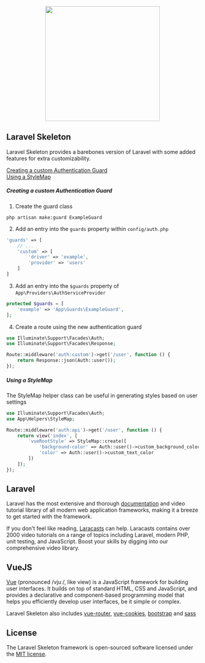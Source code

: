 <p align="center"><a href="https://laravel.com" target="_blank"><img src="https://user-images.githubusercontent.com/30080152/168447278-1a2ac5dd-3bb5-4f5c-ad44-1749bc388fb4.svg" width="300"></a></p>

## Laravel Skeleton

Laravel Skeleton provides a barebones version of Laravel with some added features for extra customizability.

[Creating a custom Authentication Guard](#creating-a-custom-authentication-guard)  
[Using a StyleMap](#using-a-stylemap)  


##### Creating a custom Authentication Guard
1. Create the guard class
```
php artisan make:guard ExampleGuard
```
2. Add an entry into the `guards` property within `config/auth.php`
```php
'guards' => [
    // ...
    'custom' => [
        'driver' => 'example',
        'provider' => 'users'
    ]
]
```
3. Add an entry into the `$guards` property of `App\Providers\AuthServiceProvider`
```php
protected $guards = [
    'example' => 'App\Guards\ExampleGuard',
];
```
4. Create a route using the new authentication guard
```php
use Illuminate\Support\Facades\Auth;
use Illuminate\Support\Facades\Response;

Route::middleware('auth:custom')->get('/user', function () {
    return Response::json(Auth::user());
});
```

##### Using a StyleMap

The StyleMap helper class can be useful in generating styles based on user settings

```php
use Illuminate\Support\Facades\Auth;
use App\Helpers\StyleMap;

Route::middleware('auth:api')->get('/user', function () {
    return view('index', [
        'vueRootStyle' => StyleMap::create([
            'background-color' => Auth::user()->custom_background_color,
            'color' => Auth::user()->custom_text_color
        ])
    ]);
});
```
## Laravel

Laravel has the most extensive and thorough [documentation]() and video tutorial library of all modern web application frameworks, making it a breeze to get started with the framework.

If you don't feel like reading, [Laracasts](https://laracasts.com) can help. Laracasts contains over 2000 video tutorials on a range of topics including Laravel, modern PHP, unit testing, and JavaScript. Boost your skills by digging into our comprehensive video library.

## VueJS

[Vue](https://vuejs.org/guide/introduction.html) (pronounced /vjuː/, like view) is a JavaScript framework for building user interfaces. It builds on top of standard HTML, CSS and JavaScript, and provides a declarative and component-based programming model that helps you efficiently develop user interfaces, be it simple or complex.

Laravel Skeleton also includes [vue-router](https://router.vuejs.org/), [vue-cookies](https://www.npmjs.com/package/vue-cookies), [bootstrap](https://getbootstrap.com/) and [sass](https://sass-lang.com/)

## License

The Laravel Skeleton framework is open-sourced software licensed under the [MIT license](https://opensource.org/licenses/MIT).
